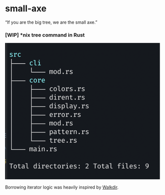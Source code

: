 # small-axe

“If you are the big tree, we are the small axe.”

### [WIP] \*nix tree command in Rust

![Tree output in terminal image](./static/tree.webp)

Borrowing iterator logic was heavily inspired by [Walkdir](https://docs.rs/walkdir/latest/walkdir/).
